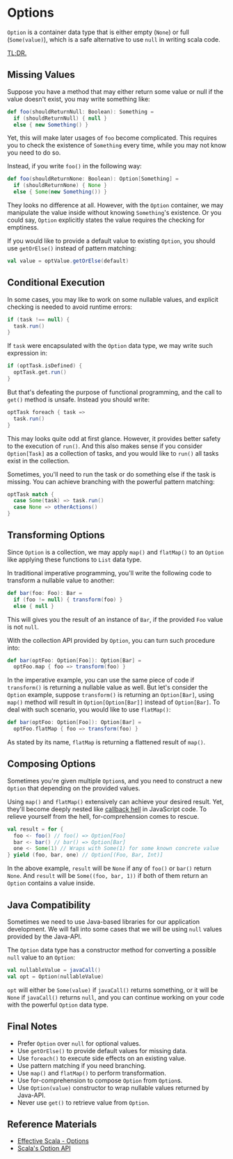 # Options

`Option` is a container data type that is either empty (`None`) or full (`Some(value)`), which is a safe alternative to use `null` in writing scala code.

[TL;DR.](#final-notes)

## Missing Values

Suppose you have a method that may either return some value or null if the value doesn't exist, you may write something like:

```scala
def foo(shouldReturnNull: Boolean): Something =
  if (shouldReturnNull) { null }
  else { new Something() }
```

Yet, this will make later usages of `foo` become complicated. This requires you to check the existence of `Something` every time, while you may not know you need to do so.

Instead, if you write `foo()` in the following way:

```scala
def foo(shouldReturnNone: Boolean): Option[Something] =
  if (shouldReturnNone) { None }
  else { Some(new Something()) }
```

They looks no difference at all. However, with the `Option` container, we may manipulate the value inside without knowing `Something`'s existence. Or you could say, `Option` explicitly states the value requires the checking for emptiness.

If you would like to provide a default value to existing `Option`, you should use `getOrElse()` instead of pattern matching:

```scala
val value = optValue.getOrElse(default)
```

## Conditional Execution

In some cases, you may like to work on some nullable values, and explicit checking is needed to avoid runtime errors:

```scala
if (task !== null) {
  task.run()
}
```

If `task` were encapsulated with the `Option` data type, we may write such expression in:

```scala
if (optTask.isDefined) {
  optTask.get.run()
}
```

But that's defeating the purpose of functional programming, and the call to `get()` method is unsafe. Instead you should write:

```scala
optTask foreach { task =>
  task.run()
}
```

This may looks quite odd at first glance. However, it provides better safety to the execution of `run()`. And this also makes sense if you consider `Option[Task]` as a collection of tasks, and you would like to `run()` all tasks exist in the collection.

Sometimes, you'll need to run the task or do something else if the task is missing. You can achieve branching with the powerful pattern matching:

```scala
optTask match {
  case Some(task) => task.run()
  case None => otherActions()
}
```

## Transforming Options

Since `Option` is a collection, we may apply `map()` and `flatMap()` to an `Option` like applying these functions to `List` data type.

In traditional imperative programming, you'll write the following code to transform a nullable value to another:

```scala
def bar(foo: Foo): Bar =
  if (foo != null) { transform(foo) }
  else { null }
```

This will gives you the result of an instance of `Bar`, if the provided `Foo` value is not `null`.

With the collection API provided by `Option`, you can turn such procedure into:

```scala
def bar(optFoo: Option[Foo]): Option[Bar] =
  optFoo.map { foo => transform(foo) }
```

In the imperative example, you can use the same piece of code if `transform()` is returning a nullable value as well. But let's consider the `Option` example, suppose `transform()` is returning an `Option[Bar]`, using `map()` method will result in `Option[Option[Bar]]` instead of `Option[Bar]`. To deal with such scenario, you would like to use `flatMap()`:

```scala
def bar(optFoo: Option[Foo]): Option[Bar] =
  optFoo.flatMap { foo => transform(foo) }
```

As stated by its name, `flatMap` is returning a flattened result of `map()`.

## Composing Options

Sometimes you're given multiple `Option`s, and you need to construct a new `Option` that depending on the provided values.

Using `map()` and `flatMap()` extensively can achieve your desired result. Yet, they'll become deeply nested like [callback hell](http://callbackhell.com/) in JavaScript code. To relieve yourself from the hell, for-comprehension comes to rescue.

```scala
val result = for {
  foo <- foo() // foo() => Option[Foo]
  bar <- bar() // bar() => Option[Bar]
  one <- Some(1) // Wraps with Some(1) for some known concrete value
} yield (foo, bar, one) // Option[(Foo, Bar, Int)]
```

In the above example, `result` will be `None` if any of `foo()` or `bar()` return `None`. And `result` will be `Some((foo, bar, 1))` if both of them return an `Option` contains a value inside.

## Java Compatibility

Sometimes we need to use Java-based libraries for our application development. We will fall into some cases that we will be using `null` values provided by the Java-API.

The `Option` data type has a constructor method for converting a possible `null` value to an `Option`:

```scala
val nullableValue = javaCall()
val opt = Option(nullableValue)
```

`opt` will either be `Some(value)` if `javaCall()` returns something, or it will be `None` if `javaCall()` returns `null`, and you can continue working on your code with the powerful `Option` data type.

## <a name="final-notes"></a>Final Notes

- Prefer `Option` over `null` for optional values.
- Use `getOrElse()` to provide default values for missing data.
- Use `foreach()` to execute side effects on an existing value.
- Use pattern matching if you need branching.
- Use `map()` and `flatMap()` to perform transformation.
- Use for-comprehension to compose `Option` from `Option`s.
- Use `Option(value)` constructor to wrap nullable values returned by Java-API.
- Never use `get()` to retrieve value from `Option`.

## Reference Materials

- [Effective Scala - Options](http://twitter.github.io/effectivescala/#Functional%20programming-Options)
- [Scala's Option API](http://www.scala-lang.org/api/2.7.4/scala/Option.html)

